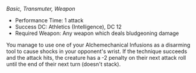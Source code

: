 _Basic, Transmuter, Weapon_
 
- Performance Time: 1 attack
- Success DC: Athletics (Intelligence), DC 12
- Required Weapon: Any weapon which deals bludgeoning damage
 
You manage to use one of your Alchemechanical Infusions as a disarming tool to cause shocks in your opponent's wrist. If the technique succeeds and the attack hits, the creature has a -2 penalty on their next attack roll until the end of their next turn (doesn't stack).